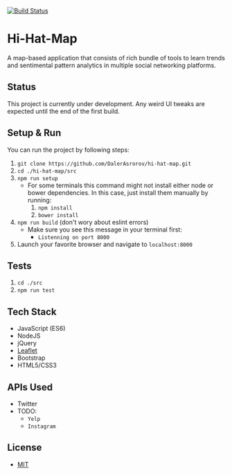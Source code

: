 [![Build Status](https://circleci.com/gh/DalerAsrorov/hi-hat-map.svg?style=shield&circle-token=:circle-token)](https://circleci.com/gh/DalerAsrorov/hi-hat-map)

# Hi-Hat-Map
A map-based application that consists of rich bundle of tools to learn trends and sentimental pattern analytics in multiple social networking platforms.

## Status
This project is currently under development. Any weird UI tweaks are expected until the end of the first build.

## Setup & Run
You can run the project by following steps:
1. `git clone https://github.com/DalerAsrorov/hi-hat-map.git`
2. `cd ./hi-hat-map/src`
3. `npm run setup`
    * For some terminals this command might not install either node or bower dependencies. In this case, just install them manually by running:
        1. `npm install`
        2. `bower install`
4. `npm run build` (don't wory about eslint errors)
    * Make sure you see this message in your terminal first:
        * `Listenning on port 8000`
5. Launch your favorite browser and navigate to `localhost:8000`

## Tests
1. `cd ./src`
2. `npm run test`  

## Tech Stack
* JavaScript (ES6)
* NodeJS
* jQuery
* [Leaflet](http://leafletjs.com/)
* Bootstrap
* HTML5/CSS3

## APIs Used
* Twitter
* TODO:
    * `Yelp`
    * `Instagram`

## License
* [MIT](LICENSE)
